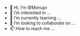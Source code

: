 - 👋 Hi, I’m @Monupr
- 👀 I’m interested in ...
- 🌱 I’m currently learning ...
- 💞️ I’m looking to collaborate on ...
- 📫 How to reach me ...

<!---
Monupr/Monupr is a ✨ special ✨ repository because its `README.md` (this file) appears on your GitHub profile.
You can click the Preview link to take a look at your changes.
--->
